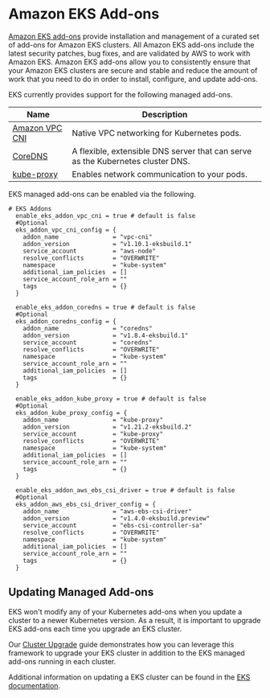 # Amazon EKS Add-ons

[Amazon EKS add-ons](https://docs.aws.amazon.com/eks/latest/userguide/eks-add-ons.html) provide installation and management of a curated set of add-ons for Amazon EKS clusters. All Amazon EKS add-ons include the latest security patches, bug fixes, and are validated by AWS to work with Amazon EKS. Amazon EKS add-ons allow you to consistently ensure that your Amazon EKS clusters are secure and stable and reduce the amount of work that you need to do in order to install, configure, and update add-ons.

EKS currently provides support for the following managed add-ons.

| Name | Description |
|------|-------------|
| [Amazon VPC CNI] | Native VPC networking for Kubernetes pods. |
| [CoreDNS] | A flexible, extensible DNS server that can serve as the Kubernetes cluster DNS. |
| [kube-proxy] | Enables network communication to your pods. |


EKS managed add-ons can be enabled via the following.

```
# EKS Addons
  enable_eks_addon_vpc_cni = true # default is false
  #Optional
  eks_addon_vpc_cni_config = {
    addon_name               = "vpc-cni"
    addon_version            = "v1.10.1-eksbuild.1"
    service_account          = "aws-node"
    resolve_conflicts        = "OVERWRITE"
    namespace                = "kube-system"
    additional_iam_policies  = []
    service_account_role_arn = ""
    tags                     = {}
  }

  enable_eks_addon_coredns = true # default is false
  #Optional
  eks_addon_coredns_config = {
    addon_name               = "coredns"
    addon_version            = "v1.8.4-eksbuild.1"
    service_account          = "coredns"
    resolve_conflicts        = "OVERWRITE"
    namespace                = "kube-system"
    service_account_role_arn = ""
    additional_iam_policies  = []
    tags                     = {}
  }

  enable_eks_addon_kube_proxy = true # default is false
  #Optional
  eks_addon_kube_proxy_config = {
    addon_name               = "kube-proxy"
    addon_version            = "v1.21.2-eksbuild.2"
    service_account          = "kube-proxy"
    resolve_conflicts        = "OVERWRITE"
    namespace                = "kube-system"
    additional_iam_policies  = []
    service_account_role_arn = ""
    tags                     = {}
  }

  enable_eks_addon_aws_ebs_csi_driver = true # default is false
  #Optional
  eks_addon_aws_ebs_csi_driver_config = {
    addon_name               = "aws-ebs-csi-driver"
    addon_version            = "v1.4.0-eksbuild.preview"
    service_account          = "ebs-csi-controller-sa"
    resolve_conflicts        = "OVERWRITE"
    namespace                = "kube-system"
    additional_iam_policies  = []
    service_account_role_arn = ""
    tags                     = {}
  }
```

## Updating Managed Add-ons

EKS won't modify any of your Kubernetes add-ons when you update a cluster to a newer Kubernetes version. As a result, it is important to upgrade EKS add-ons each time you upgrade an EKS cluster.

Our [Cluster Upgrade](../advanced/cluster-upgrades.md) guide demonstrates how you can leverage this framework to upgrade your EKS cluster in addition to the EKS managed add-ons running in each cluster.

Additional information on updating a EKS cluster can be found in the [EKS documentation](https://docs.aws.amazon.com/eks/latest/userguide/update-cluster.html).

[Amazon VPC CNI]:(https://docs.aws.amazon.com/eks/latest/userguide/managing-vpc-cni.html)
[CoreDNS]:(https://docs.aws.amazon.com/eks/latest/userguide/managing-coredns.html)
[kube-proxy]:(https://docs.aws.amazon.com/eks/latest/userguide/managing-kube-proxy.html)
